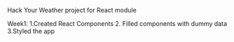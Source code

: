 Hack Your Weather project for React module

Week1:
1.Created React Components 2. Filled components with dummy data
3.Styled the app
